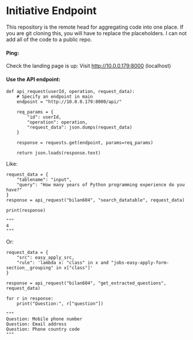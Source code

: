 # Initiative Endpoint  

This repository is the remote head for aggregating code into one place. If you are git cloning this, you will have to replace the placeholders. I can not add all of the code to a public repo.  

#### Ping:  
Check the landing page is up:
Visit http://10.0.0.179:8000 (localhost)  

#### Use the API endpoint:  
```
def api_request(userId, operation, request_data):
    # Specify an endpoint in main
    endpoint = "http://10.0.0.179:8000/api/"

    req_params = {
        "id": userId,
        "operation": operation,
        "request_data": json.dumps(request_data)
    }

    response = requests.get(endpoint, params=req_params)
    
    return json.loads(response.text)
```

Like:
```
request_data = {
    "tablename": "input",
    "query": "How many years of Python programming experience do you have?"
}
response = api_request("bilan604", "search_datatable", request_data)

print(response)

"""
4
"""
```

Or:
```
request_data = {
    "src": easy_apply_src,
    "rule": 'lambda x: "class" in x and "jobs-easy-apply-form-section__grouping" in x["class"]'
}

response = api_request("bilan604", "get_extracted_questions", request_data)

for r in response:
    print("Question:", r["question"])

"""
Question: Mobile phone number
Question: Email address
Question: Phone country code
"""
```
